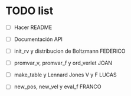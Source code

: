 # TODO list
- [ ] Hacer README
- [ ] Documentación API
- [ ] init_rv y distribucion de Boltzmann FEDERICO
- [ ] promvar_v, promvar_f y ord_verlet JOAN
- [ ] make_table y Lennard Jones V y F LUCAS
- [ ] new_pos, new_vel y eval_f FRANCO



